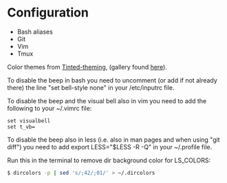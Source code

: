 # Configuration

* Bash aliases
* Git
* Vim
* Tmux

Color themes from [Tinted-theming](https://github.com/tinted-theming/base16-shell), (gallery found [here](https://tinted-theming.github.io/base16-gallery/)).

To disable the beep in bash you need to uncomment (or add if not already there) the line "set bell-style none" in your /etc/inputrc file.

To disable the beep and the visual bell also in vim you need to add the following to your ~/.vimrc file:

```vim
set visualbell
set t_vb=
```

To disable the beep also in less (i.e. also in man pages and when using "git diff") you need to add export LESS="$LESS -R -Q" in your ~/.profile file.

Run this in the terminal to remove dir background color for LS_COLORS:

```bash
$ dircolors -p | sed 's/;42/;01/' > ~/.dircolors
```
